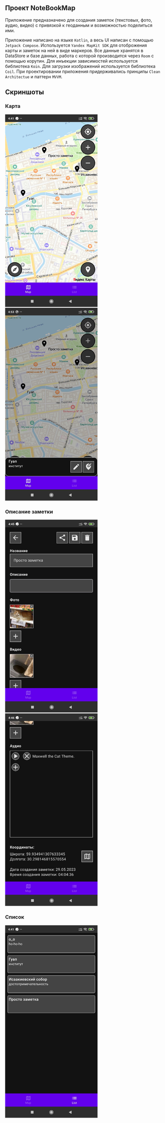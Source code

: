 ## Проект NoteBookMap

Приложение предназначено для создания заметок (текстовых, фото, аудио, видео) с привязкой к геоданным и возможностью поделиться ими.

Приложение написано на языке `Kotlin`, а весь UI написан с помощью `Jetpack Compose`. 
Используется `Yandex MapKit SDK` для отоброжения карты и заметок на ней в виде маркеров. 
Все данные хранятся в DataStore и базе данных, работа с которой производится через `Room` с помощью корутин. 
Для инъекции зависимостей используется библиотека `Koin`. 
Для загрузки изображений используется библиотека `Coil`. 
При проектировании приложения придерживались принципы `Clean Architectue` и паттерн `MVVM`. 

## Скриншоты

### Карта
<p float="left">
  <img src="/Readme images/MapPreviw1.jpg" width="300" />
  <img src="/Readme images/MapPreviw2.jpg" width="300" />
</p>

### Описание заметки
<p float="left">
  <img src="/Readme images/DescriptionPreview1.jpg" width="300" />
  <img src="/Readme images/DescriptionPreview2.jpg" width="300" />
</p>

### Список
<p float="left">
  <img src="/Readme images/ListPreview1.jpg" width="300" />
</p>

